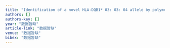 ```yaml
---
title: "Identification of a novel HLA-DQB1* 03: 03: 04 allele by polymerase chain reaction sequence-based typing in a Chinese leukemia patient."
authors: []
authors-key: []
year: "数据暂缺"
article-link: "数据暂缺"
venue: "数据暂缺"
bibex: "数据暂缺"
---
```

